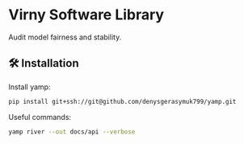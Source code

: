 # Virny Software Library


Audit model fairness and stability.


## 🛠 Installation

Install yamp:
```bash
pip install git+ssh://git@github.com/denysgerasymuk799/yamp.git
```


Useful commands:
```bash
yamp river --out docs/api --verbose
```
